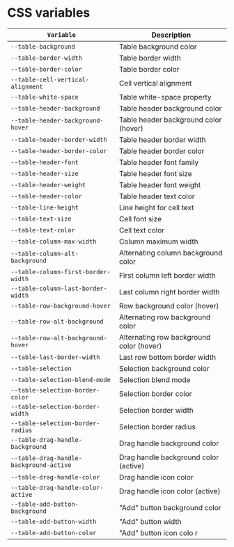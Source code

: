 # CSS variables

| `Variable`                              | Description                              |
|-----------------------------------------|------------------------------------------|
| `--table-background`                    | Table background color                   |
| `--table-border-width`                  | Table border width                       |
| `--table-border-color`                  | Table border color                       |
| `--table-cell-vertical-alignment`       | Cell vertical alignment                  |
| `--table-white-space`                   | Table white-space property               |
| `--table-header-background`             | Table header background color            |
| `--table-header-background-hover`       | Table header background color (hover)    |
| `--table-header-border-width`           | Table header border width                |
| `--table-header-border-color`           | Table header border color                |
| `--table-header-font`                   | Table header font family                 |
| `--table-header-size`                   | Table header font size                   |
| `--table-header-weight`                 | Table header font weight                 |
| `--table-header-color`                  | Table header text color                  |
| `--table-line-height`                   | Line height for cell text                |
| `--table-text-size`                     | Cell font size                           |
| `--table-text-color`                    | Cell text color                          |
| `--table-column-max-width`              | Column maximum width                     |
| `--table-column-alt-background`         | Alternating column background color      |
| `--table-column-first-border-width`     | First column left border width           |
| `--table-column-last-border-width`      | Last column right border width           |
| `--table-row-background-hover`          | Row background color (hover)             |
| `--table-row-alt-background`            | Alternating row background color         |
| `--table-row-alt-background-hover`      | Alternating row background color (hover) |
| `--table-last-border-width`             | Last row bottom border width             |
| `--table-selection`                     | Selection background color               |
| `--table-selection-blend-mode`          | Selection blend mode                     |
| `--table-selection-border-color`        | Selection border color                   |
| `--table-selection-border-width`        | Selection border width                   |
| `--table-selection-border-radius`       | Selection border radius                  |
| `--table-drag-handle-background`        | Drag handle background color             |
| `--table-drag-handle-background-active` | Drag handle background color (active)    |
| `--table-drag-handle-color`             | Drag handle icon color                   |
| `--table-drag-handle-color-active`      | Drag handle icon color (active)          |
| `--table-add-button-background`         | "Add" button background color            |
| `--table-add-button-width`              | "Add" button width                       |
| `--table-add-button-color`              | "Add" button icon colo r                 |